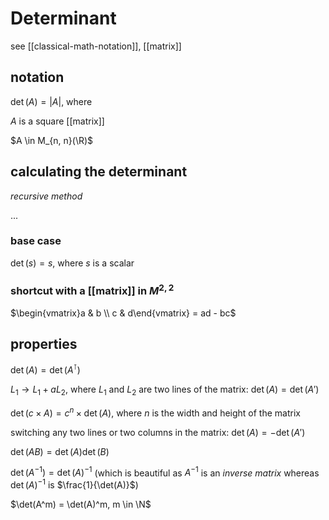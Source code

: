 # Determinant

see [[classical-math-notation]], [[matrix]]

## notation

$\det(A) = |A|$, where

$A$ is a square [[matrix]]

$A \in M_{n, n}(\R)$

## calculating the determinant

_recursive method_

...

### base case

$\det(s) = s$, where $s$ is a scalar

### shortcut with a [[matrix]] in $M^{2, 2}$

$\begin{vmatrix}a & b \\ c & d\end{vmatrix} = ad - bc$

## properties

$\det(A) = \det(A^\intercal)$

$L_1 \rightarrow L_1 + aL_2$, where $L_1$ and $L_2$ are two lines of the matrix: $\det(A) = \det(A')$

$\det(c \times A) = c^n \times \det(A)$, where $n$ is the width and height of the matrix

switching any two lines or two columns in the matrix: $\det(A) = - \det(A')$

$\det(AB) = \det(A)\det(B)$

$\det(A^{-1}) = \det(A)^{-1}$ (which is beautiful as $A^{-1}$ is an _inverse matrix_ whereas $\det(A)^{-1}$ is $\frac{1}{\det(A)}$)

$\det(A^m) = \det(A)^m, m \in \N$
